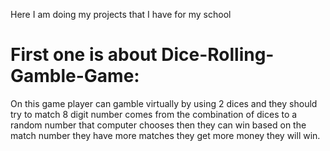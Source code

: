 Here I am doing my projects that I have for my school 
# First one is about Dice-Rolling-Gamble-Game:
On this game player can gamble virtually by using 2 dices and they should try to match 8 digit number comes from the combination of dices to a random number that computer chooses then they can win based on the match number they have more matches they get more money they will win.
